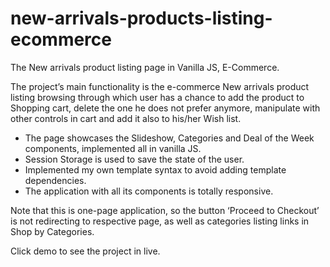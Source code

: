 # new-arrivals-products-listing-ecommerce
The New arrivals product listing page in Vanilla JS, E-Commerce.


The project’s main functionality is the e-commerce New arrivals product listing browsing through which user has a chance to add the product to Shopping cart, delete the one he does not prefer anymore, manipulate with other controls in cart and add it also to his/her Wish list. 

*	The page showcases the Slideshow, Categories and Deal of the Week components, implemented all in vanilla JS. 
*	Session Storage is used to save the state of the user. 
*	Implemented my own template syntax to avoid adding template dependencies. 
*	The application with all its components is totally responsive.

Note that this is one-page application, so the button ‘Proceed to Checkout’ is not redirecting to respective page, as well as categories listing links in Shop by Categories.

Click demo to see the project in live. 

